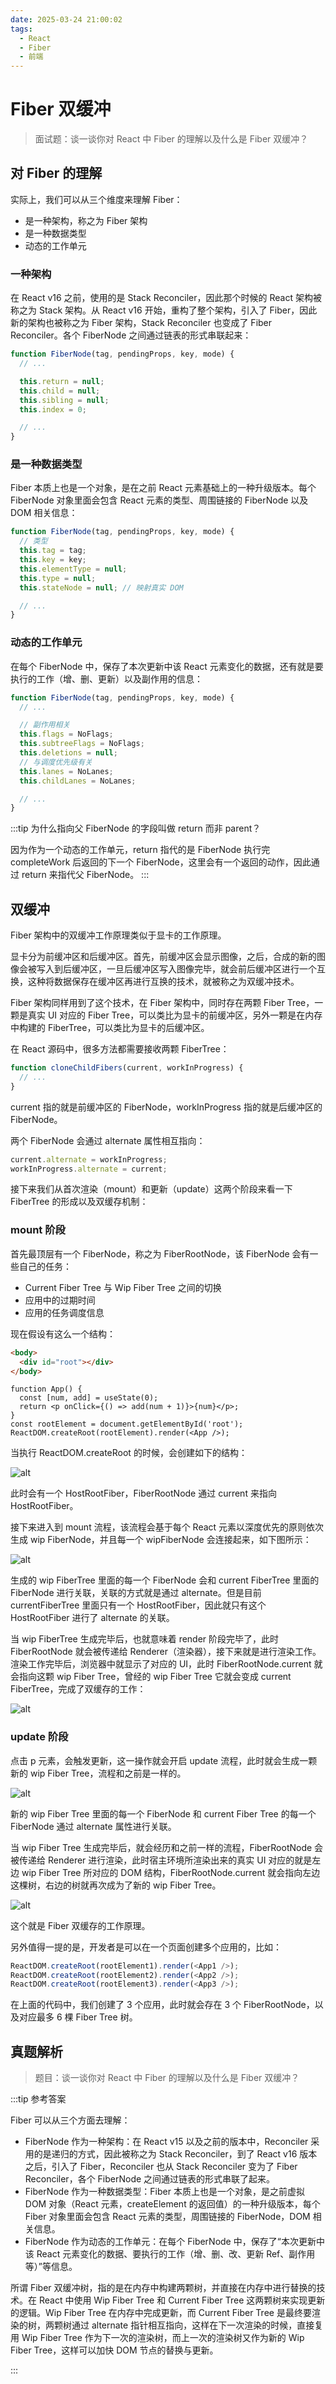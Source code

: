 ```yaml
---
date: 2025-03-24 21:00:02
tags:
  - React
  - Fiber
  - 前端
---
```


# Fiber 双缓冲

> 面试题：谈一谈你对 React 中 Fiber 的理解以及什么是 Fiber 双缓冲？

## 对 Fiber 的理解

实际上，我们可以从三个维度来理解 Fiber：

- 是一种架构，称之为 Fiber 架构
- 是一种数据类型
- 动态的工作单元

### 一种架构

在 React v16 之前，使用的是 Stack Reconciler，因此那个时候的 React 架构被称之为 Stack 架构。从 React v16 开始，重构了整个架构，引入了 Fiber，因此新的架构也被称之为 Fiber 架构，Stack Reconciler 也变成了 Fiber Reconciler。各个 FiberNode 之间通过链表的形式串联起来：

```JavaScript
function FiberNode(tag, pendingProps, key, mode) {
  // ...

  this.return = null;
  this.child = null;
  this.sibling = null;
  this.index = 0;

  // ...
}
```

### 是一种数据类型

Fiber 本质上也是一个对象，是在之前 React 元素基础上的一种升级版本。每个 FiberNode 对象里面会包含 React 元素的类型、周围链接的 FiberNode 以及 DOM 相关信息：

```JavaScript
function FiberNode(tag, pendingProps, key, mode) {
  // 类型
  this.tag = tag;
  this.key = key;
  this.elementType = null;
  this.type = null;
  this.stateNode = null; // 映射真实 DOM

  // ...
}
```

### 动态的工作单元

在每个 FiberNode 中，保存了本次更新中该 React 元素变化的数据，还有就是要执行的工作（增、删、更新）以及副作用的信息：

```JavaScript
function FiberNode(tag, pendingProps, key, mode) {
  // ...

  // 副作用相关
  this.flags = NoFlags;
  this.subtreeFlags = NoFlags;
  this.deletions = null;
  // 与调度优先级有关
  this.lanes = NoLanes;
  this.childLanes = NoLanes;

  // ...
}
```

:::tip 为什么指向父 FiberNode 的字段叫做 return 而非 parent？

因为作为一个动态的工作单元，return 指代的是 FiberNode 执行完 completeWork 后返回的下一个 FiberNode，这里会有一个返回的动作，因此通过 return 来指代父 FiberNode。
:::

## 双缓冲

Fiber 架构中的双缓冲工作原理类似于显卡的工作原理。

显卡分为前缓冲区和后缓冲区。首先，前缓冲区会显示图像，之后，合成的新的图像会被写入到后缓冲区，一旦后缓冲区写入图像完毕，就会前后缓冲区进行一个互换，这种将数据保存在缓冲区再进行互换的技术，就被称之为双缓冲技术。

Fiber 架构同样用到了这个技术，在 Fiber 架构中，同时存在两颗 Fiber Tree，一颗是真实 UI 对应的 Fiber Tree，可以类比为显卡的前缓冲区，另外一颗是在内存中构建的 FiberTree，可以类比为显卡的后缓冲区。

在 React 源码中，很多方法都需要接收两颗 FiberTree：

```JavaScript
function cloneChildFibers(current, workInProgress) {
  // ...
}
```

current 指的就是前缓冲区的 FiberNode，workInProgress 指的就是后缓冲区的 FiberNode。

两个 FiberNode 会通过 alternate 属性相互指向：

```JavaScript
current.alternate = workInProgress;
workInProgress.alternate = current;
```

接下来我们从首次渲染（mount）和更新（update）这两个阶段来看一下 FiberTree 的形成以及双缓存机制：

### mount 阶段

首先最顶层有一个 FiberNode，称之为 FiberRootNode，该 FiberNode 会有一些自己的任务：

- Current Fiber Tree 与 Wip Fiber Tree 之间的切换
- 应用中的过期时间
- 应用的任务调度信息

现在假设有这么一个结构：

```HTML
<body>
  <div id="root"></div>
</body>
```

```JSX
function App() {
  const [num, add] = useState(0);
  return <p onClick={() => add(num + 1)}>{num}</p>;
}
const rootElement = document.getElementById('root');
ReactDOM.createRoot(rootElement).render(<App />);
```

当执行 ReactDOM.createRoot 的时候，会创建如下的结构：

![alt](https://blog-1328542955.cos.ap-shanghai.myqcloud.com/2023-02-24-071516.png)

此时会有一个 HostRootFiber，FiberRootNode 通过 current 来指向 HostRootFiber。

接下来进入到 mount 流程，该流程会基于每个 React 元素以深度优先的原则依次生成 wip FiberNode，并且每一个 wipFiberNode 会连接起来，如下图所示：

![alt](https://blog-1328542955.cos.ap-shanghai.myqcloud.com/2023-02-24-072421.png)

生成的 wip FiberTree 里面的每一个 FiberNode 会和 current FiberTree 里面的 FiberNode 进行关联，关联的方式就是通过 alternate。但是目前 currentFiberTree 里面只有一个 HostRootFiber，因此就只有这个 HostRootFiber 进行了 alternate 的关联。

当 wip FiberTree 生成完毕后，也就意味着 render 阶段完毕了，此时 FiberRootNode 就会被传递给 Renderer（渲染器），接下来就是进行渲染工作。渲染工作完毕后，浏览器中就显示了对应的 UI，此时 FiberRootNode.current 就会指向这颗 wip Fiber Tree，曾经的 wip Fiber Tree 它就会变成 current FiberTree，完成了双缓存的工作：

![alt](https://blog-1328542955.cos.ap-shanghai.myqcloud.com/2023-02-24-072953.png)

### update 阶段

点击 p 元素，会触发更新，这一操作就会开启 update 流程，此时就会生成一颗新的 wip Fiber Tree，流程和之前是一样的。

![alt](https://blog-1328542955.cos.ap-shanghai.myqcloud.com/2023-02-24-073250.png)

新的 wip Fiber Tree 里面的每一个 FiberNode 和 current Fiber Tree 的每一个 FiberNode 通过 alternate 属性进行关联。

当 wip Fiber Tree 生成完毕后，就会经历和之前一样的流程，FiberRootNode 会被传递给 Renderer 进行渲染，此时宿主环境所渲染出来的真实 UI 对应的就是左边 wip Fiber Tree 所对应的 DOM 结构，FiberRootNode.current 就会指向左边这棵树，右边的树就再次成为了新的 wip Fiber Tree。

![alt](https://blog-1328542955.cos.ap-shanghai.myqcloud.com/2023-02-24-073639.png)

这个就是 Fiber 双缓存的工作原理。

另外值得一提的是，开发者是可以在一个页面创建多个应用的，比如：

```JavaScript
ReactDOM.createRoot(rootElement1).render(<App1 />);
ReactDOM.createRoot(rootElement2).render(<App2 />);
ReactDOM.createRoot(rootElement3).render(<App3 />);
```

在上面的代码中，我们创建了 3 个应用，此时就会存在 3 个 FiberRootNode，以及对应最多 6 棵 Fiber Tree 树。

## 真题解析

> 题目：谈一谈你对 React 中 Fiber 的理解以及什么是 Fiber 双缓冲？

:::tip 参考答案

Fiber 可以从三个方面去理解：

- FiberNode 作为一种架构：在 React v15 以及之前的版本中，Reconciler 采用的是递归的方式，因此被称之为 Stack Reconciler，到了 React v16 版本之后，引入了 Fiber，Reconciler 也从 Stack Reconciler 变为了 Fiber Reconciler，各个 FiberNode 之间通过链表的形式串联了起来。
- FiberNode 作为一种数据类型：Fiber 本质上也是一个对象，是之前虚拟 DOM 对象（React 元素，createElement 的返回值）的一种升级版本，每个 Fiber 对象里面会包含 React 元素的类型，周围链接的 FiberNode，DOM 相关信息。
- FiberNode 作为动态的工作单元：在每个 FiberNode 中，保存了“本次更新中该 React 元素变化的数据、要执行的工作（增、删、改、更新 Ref、副作用等）”等信息。

所谓 Fiber 双缓冲树，指的是在内存中构建两颗树，并直接在内存中进行替换的技术。在 React 中使用 Wip Fiber Tree 和 Current Fiber Tree 这两颗树来实现更新的逻辑。Wip Fiber Tree 在内存中完成更新，而 Current Fiber Tree 是最终要渲染的树，两颗树通过 alternate 指针相互指向，这样在下一次渲染的时候，直接复用 Wip Fiber Tree 作为下一次的渲染树，而上一次的渲染树又作为新的 Wip Fiber Tree，这样可以加快 DOM 节点的替换与更新。

:::
